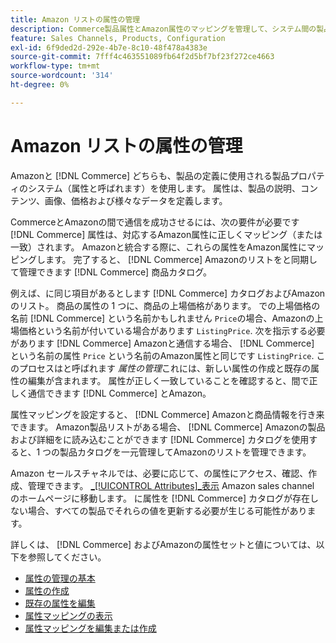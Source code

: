 ```yaml
---
title: Amazon リストの属性の管理
description: Commerce製品属性とAmazon属性のマッピングを管理して、システム間の製品情報を正確に把握できます。
feature: Sales Channels, Products, Configuration
exl-id: 6f9ded2d-292e-4b7e-8c10-48f478a4383e
source-git-commit: 7fff4c463551089fb64f2d5bf7bf23f272ce4663
workflow-type: tm+mt
source-wordcount: '314'
ht-degree: 0%

---
```


# Amazon リストの属性の管理

Amazonと [!DNL Commerce] どちらも、製品の定義に使用される製品プロパティのシステム（属性と呼ばれます）を使用します。 属性は、製品の説明、コンテンツ、画像、価格および様々なデータを定義します。

CommerceとAmazonの間で通信を成功させるには、次の要件が必要です [!DNL Commerce] 属性は、対応するAmazon属性に正しくマッピング（または一致）されます。 Amazonと統合する際に、これらの属性をAmazon属性にマッピングします。 完了すると、 [!DNL Commerce] Amazonのリストをと同期して管理できます [!DNL Commerce] 商品カタログ。

例えば、に同じ項目があるとします [!DNL Commerce] カタログおよびAmazonのリスト。 商品の属性の 1 つに、商品の上場価格があります。 での上場価格の名前 [!DNL Commerce] という名前かもしれません `Price`の場合、Amazonの上場価格という名前が付いている場合があります `ListingPrice`. 次を指示する必要があります [!DNL Commerce] Amazonと通信する場合、 [!DNL Commerce] という名前の属性 `Price` という名前のAmazon属性と同じです `ListingPrice`. このプロセスはと呼ばれます _属性の管理_&#x200B;これには、新しい属性の作成と既存の属性の編集が含まれます。 属性が正しく一致していることを確認すると、間で正しく通信できます [!DNL Commerce] とAmazon。

属性マッピングを設定すると、 [!DNL Commerce] Amazonと商品情報を行き来できます。 Amazon製品リストがある場合、 [!DNL Commerce] Amazonの製品および詳細をに読み込むことができます [!DNL Commerce] カタログを使用すると、1 つの製品カタログを一元管理してAmazonのリストを管理できます。

Amazon セールスチャネルでは、必要に応じて、の属性にアクセス、確認、作成、管理できます。 [_[!UICONTROL Attributes]_表示](./attributes-view.md) Amazon sales channel のホームページに移動します。 に属性を [!DNL Commerce] カタログが存在しない場合、すべての製品でそれらの値を更新する必要が生じる可能性があります。

詳しくは、 [!DNL Commerce] およびAmazonの属性セットと値については、以下を参照してください。

- [属性の管理の基本](https://experienceleague.adobe.com/docs/commerce-admin/catalog/product-attributes/product-attributes.html)
- [属性の作成](./creating-attributes.md#create-an-attribute)
- [既存の属性を編集](./creating-attributes.md#edit-an-attribute)
- [属性マッピングの表示](./amazon-matching-attributes-values.md)
- [属性マッピングを編集または作成](./amazon-manually-update-incomplete-listing.md)
